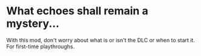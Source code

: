 # What echoes shall remain a mystery...

With this mod, don't worry about what is or isn't the DLC or when to start it. For first-time playthroughs.